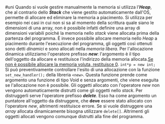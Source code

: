 #uni 
Quando si vuole gestire manualmente la memoria si utilizza l'___Heap___, che al contrario dello ___Stack___ che viene gestito automaticamente dall'OS, permette di allocare ed eliminare la memoria a piacimento.
Si utilizza per esempio nei casi in cui non si sa al momento della scrittura quale siano le dimensioni di una array, non è possibile infatti definire una array di dimensioni variabili poiché la memoria nello _stack_ viene allocata prima della partenza del programma.
È invece possibile allocare memoria nello _Heap_ a piacimento durante l'esecuzione del programma, gli oggetti così ottenuti sono detti _dinamici_ e sono allocati nella _memoria libera_. 
Per l'allocazione dinamica utilizziamo l'operatore prefisso ___new___: l'argomento è il tipo dell'oggetto da allocare e restituisce l'indirizzo della memoria allocata.<u>Se non è possibile allocare la memoria voluta, restituisce 0</u>. 
`int*p = new int;`
Si può preventivamente controllare l'esito di una allocazione con la funzione `set_new_handler();`  della libreria `<new>`. Questa funzione prende come argomento una funzione di tipo Void e senza argomenti, che viene eseguita se l'allocazione non è possibile.
Gli oggetti allocato con l'operatore _new_ non vengono automaticamente distrutti come gli oggetti nello _stack_. Per distruggerli serve l'operatore prefisso ___delete___. Esso ha come argomento un puntatore all'oggetto da distruggere, che __deve__ essere stato allocato con l'operatore _new_, altrimenti restituisce errore.
Se si vuole distruggere una _array_ allocata dinamicamente bisogna utilizzare `delete[]`.
Altrimenti gli oggetti allocati vengono comunque distrutti alla fine del programma. 